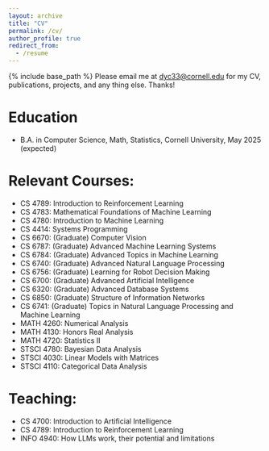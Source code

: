 ```yaml
---
layout: archive
title: "CV"
permalink: /cv/
author_profile: true
redirect_from:
  - /resume
---
```


{% include base_path %}
Please email me at dyc33@cornell.edu for my CV, publications, projects, and any thing else. Thanks!

Education
======
* B.A. in Computer Science, Math, Statistics, Cornell University, May 2025 (expected)

Relevant Courses:
======
*  CS 4789: Introduction to Reinforcement Learning
*  CS 4783: Mathematical Foundations of Machine Learning
*  CS 4780: Introduction to Machine Learning
*  CS 4414: Systems Programming
*  CS 6670: (Graduate) Computer Vision
*  CS 6787: (Graduate) Advanced Machine Learning Systems
*  CS 6784: (Graduate) Advanced Topics in Machine Learning
*  CS 6740: (Graduate) Advanced Natural Language Processing
*  CS 6756: (Graduate) Learning for Robot Decision Making
*  CS 6700: (Graduate) Advanced Artificial Intelligence
*  CS 6320: (Graduate) Advanced Database Systems
*  CS 6850: (Graduate) Structure of Information Networks
*  CS 6741: (Graduate) Topics in Natural Language Processing and Machine Learning
*  MATH 4260: Numerical Analysis
*  MATH 4130: Honors Real Analysis
*  MATH 4720: Statistics II
*  STSCI 4780: Bayesian Data Analysis
*  STSCI 4030: Linear Models with Matrices
*  STSCI 4110: Categorical Data Analysis

Teaching:
======
*  CS 4700: Introduction to Artificial Intelligence
*  CS 4789: Introduction to Reinforcement Learning
*  INFO 4940: How LLMs work, their potential and limitations



